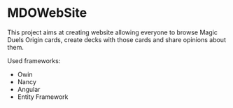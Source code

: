 # MDOWebSite
This project aims at creating website allowing everyone to browse Magic Duels Origin cards, create decks with those cards and share opinions about them.

Used frameworks:
- Owin
- Nancy
- Angular
- Entity Framework
